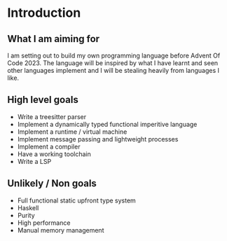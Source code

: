 # Introduction

## What I am aiming for

I am setting out to build my own programming language before Advent Of Code 2023.
The language will be inspired by what I have learnt and seen other languages implement and I will be stealing heavily from languages I like.

## High level goals

- Write a treesitter parser
- Implement a dynamically typed functional imperitive language
- Implement a runtime / virtual machine
- Implement message passing and lightweight processes
- Implement a compiler
- Have a working toolchain
- Write a LSP

## Unlikely / Non goals
- Full functional static upfront type system
- Haskell
- Purity
- High performance
- Manual memory management
